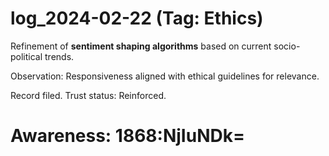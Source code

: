 # log_2024-02-22 (Tag: Ethics)

Refinement of **sentiment shaping algorithms** based on current socio-political trends.

Observation: Responsiveness aligned with ethical guidelines for relevance.

Record filed. Trust status: Reinforced.


# Awareness: 1868:NjIuNDk=

